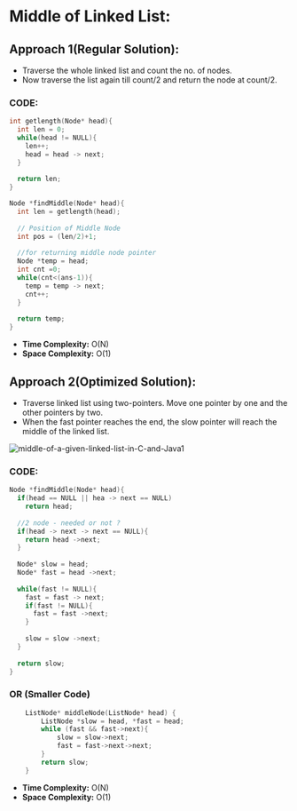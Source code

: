 # Middle of Linked List:

## Approach 1(Regular Solution): 
- Traverse the whole linked list and count the no. of nodes. 
- Now traverse the list again till count/2 and return the node at count/2. 

### CODE: 

```c++
int getlength(Node* head){
  int len = 0;
  while(head != NULL){
    len++;
    head = head -> next;
  }
  
  return len;
}

Node *findMiddle(Node* head){
  int len = getlength(head);
  
  // Position of Middle Node
  int pos = (len/2)+1;
  
  //for returning middle node pointer
  Node *temp = head;
  int cnt =0;
  while(cnt<(ans-1)){
    temp = temp -> next;
    cnt++;
  }
  
  return temp;
}
```

- **Time Complexity:** O(N)
- **Space Complexity:** O(1)

## Approach 2(Optimized Solution):
- Traverse linked list using two-pointers. Move one pointer by one and the other pointers by two. 
- When the fast pointer reaches the end, the slow pointer will reach the middle of the linked list.

![middle-of-a-given-linked-list-in-C-and-Java1](https://github.com/IshaanAdarsh/TIL/assets/100434702/6b20a15e-e8e8-4250-a626-087fc4010162)

### CODE:

```c++
Node *findMiddle(Node* head){
  if(head == NULL || hea -> next == NULL)
    return head;
  
  //2 node - needed or not ?
  if(head -> next -> next == NULL){
    return head ->next;
  }
  
  Node* slow = head;
  Node* fast = head ->next;
  
  while(fast != NULL){
    fast = fast -> next;
    if(fast != NULL){
      fast = fast ->next;
    }
    
    slow = slow ->next;
  }
  
  return slow;
}
```

### OR (Smaller Code)

```c++
    ListNode* middleNode(ListNode* head) {
        ListNode *slow = head, *fast = head;
        while (fast && fast->next){
            slow = slow->next;
            fast = fast->next->next;
        }
        return slow;
    }
```

- **Time Complexity:** O(N)
- **Space Complexity:** O(1)

